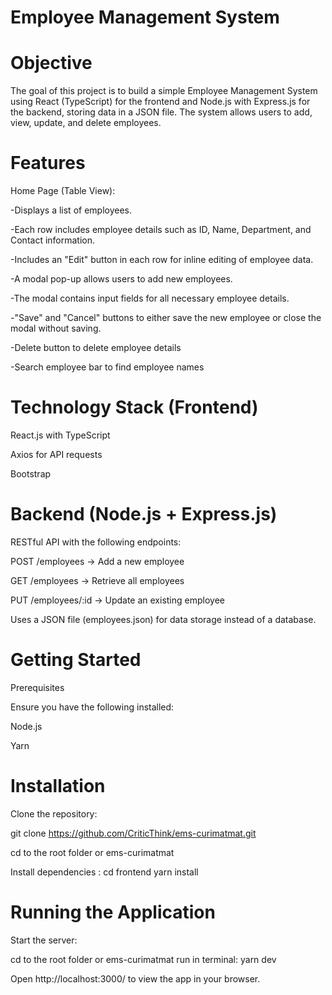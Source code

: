 # Employee Management System

# Objective

The goal of this project is to build a simple Employee Management System using React (TypeScript) for the frontend and Node.js with Express.js for the backend, storing data in a JSON file. The system allows users to add, view, update, and delete employees.

# Features

Home Page (Table View):

-Displays a list of employees.

-Each row includes employee details such as ID, Name, Department, and Contact information.

-Includes an "Edit" button in each row for inline editing of employee data.

-A modal pop-up allows users to add new employees.

-The modal contains input fields for all necessary employee details.

-"Save" and "Cancel" buttons to either save the new employee or close the modal without saving.

-Delete button to delete employee details

-Search employee bar to find employee names


# Technology Stack (Frontend)

React.js with TypeScript

Axios for API requests

Bootstrap 

# Backend (Node.js + Express.js)

RESTful API with the following endpoints:

POST /employees → Add a new employee

GET /employees → Retrieve all employees

PUT /employees/:id → Update an existing employee

Uses a JSON file (employees.json) for data storage instead of a database.

# Getting Started

Prerequisites

Ensure you have the following installed:

Node.js 

Yarn 

# Installation

Clone the repository:

git clone https://github.com/CriticThink/ems-curimatmat.git

cd to the root folder or ems-curimatmat

Install dependencies :
cd frontend
yarn install  

# Running the Application

Start the server:

cd to the root folder or ems-curimatmat
run in terminal: yarn dev

Open http://localhost:3000/ to view the app in your browser.

